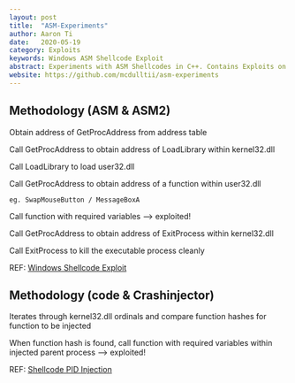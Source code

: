 ```yaml
---
layout: post
title:  "ASM-Experiments"
author: Aaron Ti
date:   2020-05-19
category: Exploits
keywords: Windows ASM Shellcode Exploit
abstract: Experiments with ASM Shellcodes in C++. Contains Exploits on Shellcode Generation and Loading of Functions within the Kernel and DLLs
website: https://github.com/mcdulltii/asm-experiments
---
```


## Methodology (ASM & ASM2)

Obtain address of GetProcAddress from address table

Call GetProcAddress to obtain address of LoadLibrary within kernel32.dll

Call LoadLibrary to load user32.dll

Call GetProcAddress to obtain address of a function within user32.dll

    eg. SwapMouseButton / MessageBoxA

Call function with required variables --> exploited!

Call GetProcAddress to obtain address of ExitProcess within kernel32.dll

Call ExitProcess to kill the executable process cleanly

REF: [Windows Shellcode Exploit](https://securitycafe.ro/2016/02/15/introduction-to-windows-shellcode-development-part-3/)

## Methodology (code & Crashinjector)

Iterates through kernel32.dll ordinals and compare function hashes for function to be injected

When function hash is found, call function with required variables within injected parent process --> exploited!

REF: [Shellcode PID Injection](http://www.rohitab.com/discuss/topic/40820-writing-shellcode-in-c/)
